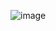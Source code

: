 ![image](https://github.com/AbdelTheGoat/Wallpaper/assets/155133525/bf941f90-393a-4be6-b141-a752b5f698b0)


